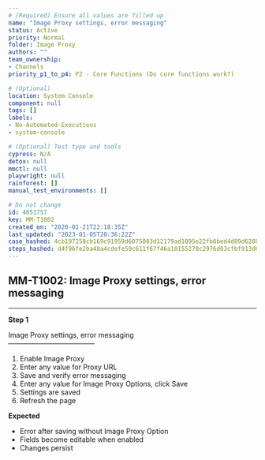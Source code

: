 ```yaml
---
# (Required) Ensure all values are filled up
name: "Image Proxy settings, error messaging"
status: Active
priority: Normal
folder: Image Proxy
authors: ""
team_ownership: 
- Channels
priority_p1_to_p4: P2 - Core Functions (Do core functions work?)

# (Optional)
location: System Console
component: null
tags: []
labels: 
- No-Automated-Executions
- system-console

# (Optional) Test type and tools
cypress: N/A
detox: null
mmctl: null
playwright: null
rainforest: []
manual_test_environments: []

# Do not change
id: 4051757
key: MM-T1002
created_on: "2020-01-21T22:18:35Z"
last_updated: "2023-01-05T20:36:22Z"
case_hashed: 4cb197258cb169c91959d6075083d12179ad1095e22fb6bed4d89d6288e30e3573b7470a3d8140d664270e08d40925e5
steps_hashed: d4f96fe2ba48a4cdefe59c611f67f46a10155278c2976d03cfbf913d63b40fd6eb928d730d6f90a0755b5675d9cecb2f
---
```


<!-- (Auto-generated) Based on frontmatter's "key" and "name" -->

## MM-T1002: Image Proxy settings, error messaging

---

**Step 1**

Image Proxy settings, error messaging\
–––––––––––––––––––––––––

1. Enable Image Proxy
2. Enter any value for Proxy URL
3. Save and verify error messaging
4. Enter any value for Image Proxy Options, click Save
5. Settings are saved
6. Refresh the page

**Expected**

- Error after saving without Image Proxy Option
- Fields become editable when enabled
- Changes persist
